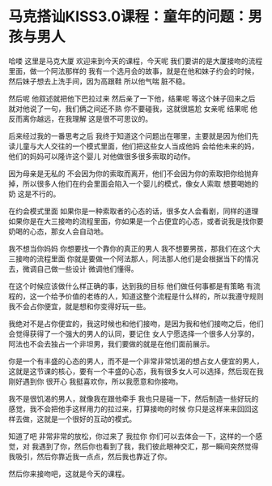 # 马克搭讪KISS3.0课程：童年的问题：男孩与男人

哈喽 这里是马克大厦 欢迎来到今天的课程，今天呢 我们要讲的是大厦接吻的流程里面，做一个阿法那样的 我有一个选月会的故事，就是在他和妹子约会的时候，然后妹子想去上洗手间，因为高跟鞋 所以他气喘 脏不稳。

然后呢 他叙述就把他下巴拉过来 然后亲了一下他，结果呢 等这个妹子回来之后 就对他说了一句，我们俩之间还不熟 你不要碰我，这就很尴尬 女亲呢 结果呢 他反而离你越远，在我理解 这是很不可思议的。

后来经过我的一番思考之后 我终于知道这个问题出在哪里，主要就是因为他们先读儿童与大人交往的一个模式里面，他们把这些女人当成他妈 会给他未来的妈，他们的妈妈可以隆许这个婴儿 对他做很多很多索取的动作。

因为母亲是无私的 不会因为你的索取而离开，他们不会因为你的索取把你给抛弃掉，所以很多人他们在约会里面会陷入一个婴儿的模式，像女人索取 想要喝她的奶 这是不行的。

在约会模式里面 如果你是一种索取者的心态的话，很多女人会看剧，同样的道理 如果你是在大三接吻的流程里面，你如果是一个占便宜的心态，或者说我是找你要奶喝的心态，那女人会自动地。

我不想当你妈妈 你想要找一个靠你的真正的男人 我不想要男孩，那我们在这个大三接吻的流程里面 你就是要做一个阿法那人，阿法那人他们是会根据当下的情况去，微调自己做一些设计 微调他们懂得。

在这个时候应该做什么样正确的事，达到我的目标 他们做任何事都是有策略 有流程的，这一个给予价值的老练的人，知道这整个流程是什么样的，所以我遵守规则 我不会占你便宜，就是想和你变得好玩一些。

我绝对不是占你便宜的，我这时候也和他们接吻，是因为我和他们接吻之后，他们会觉得获得了一个强大的男人的认同，要记住 女人宁愿选择一个很多人分享的，阿法也不会去独占一个非坦男，我们要做的就是在他们面前展示。

你是一个有丰盛的心态的男人，而不是一个非常非常饥渴的想占女人便宜的男人，这就是这节课的核心，要有一个丰盛的心态，我有很多女人可以选择，然后现在我刚好遇到你 很开心 我挺喜欢你，所以我愿意和你接吻。

我不是很饥渴的男人，就像我在跟他牵手 我也只是碰一下，然后制造一些好玩的感觉，我不会把他手这样用力的拉过来，打算接吻的时候 你只是这样来来回回这样去做，这就是一个很好的互动的模式。

知道了吧 非常非常的放松，你过来了 我拉你 你们可以去体会一下，这样的一个感觉，对 我遇到了你，然后你也看到了我，我们彼此眼神交汇，那一瞬间突然觉得我吸引，然后你靠近我一点点，然后我也靠近了你。

然后你来接吻吧，这就是今天的课程。